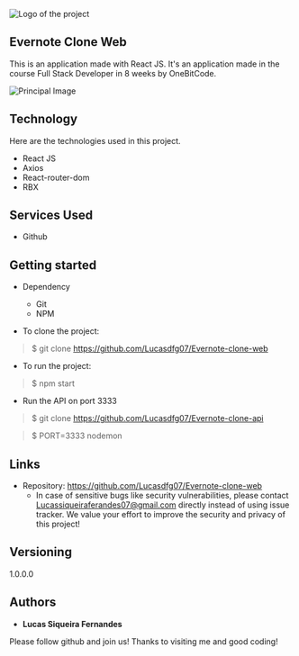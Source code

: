 
![Logo of the project](https://github.com/Lucasdfg07/Evernote-clone-web/blob/master/src/assets/images/logo.png)


## Evernote Clone Web
This is an application made with React JS. It's an application made in the course Full Stack Developer in 8 weeks by OneBitCode.

![Principal Image](https://github.com/Lucasdfg07/Evernote-clone-web/blob/master/src/assets/images/presentation.png)

## Technology 
Here are the technologies used in this project.

* React JS
* Axios
* React-router-dom
* RBX


## Services Used

* Github


## Getting started

* Dependency
  - Git
  - NPM

* To clone the project:
>    $ git clone https://github.com/Lucasdfg07/Evernote-clone-web

* To run the project:
>    $ npm start

* Run the API on port 3333
>    $ git clone https://github.com/Lucasdfg07/Evernote-clone-api

>    $ PORT=3333 nodemon

## Links
  - Repository: https://github.com/Lucasdfg07/Evernote-clone-web
    - In case of sensitive bugs like security vulnerabilities, please contact
      Lucassiqueiraferandes07@gmail.com directly instead of using issue tracker. We value your effort
      to improve the security and privacy of this project!

  ## Versioning

  1.0.0.0


  ## Authors

  * **Lucas Siqueira Fernandes** 

  Please follow github and join us!
  Thanks to visiting me and good coding!

